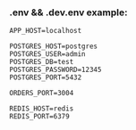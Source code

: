 ### .env && .dev.env example:

```
APP_HOST=localhost

POSTGRES_HOST=postgres
POSTGRES_USER=admin
POSTGRES_DB=test
POSTGRES_PASSWORD=12345
POSTGRES_PORT=5432

ORDERS_PORT=3004

REDIS_HOST=redis
REDIS_PORT=6379
```
